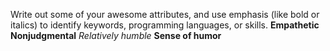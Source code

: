 Write out some of your awesome attributes, and use emphasis (like bold or italics) to identify keywords, programming languages, or skills. 
**Empathetic**
**Nonjudgmental**
*Relatively humble*
**Sense of humor**
